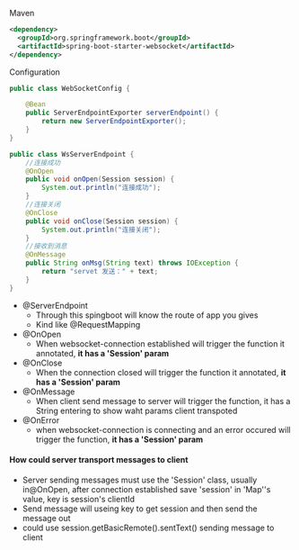 
Maven
```xml
<dependency>
  <groupId>org.springframework.boot</groupId>
  <artifactId>spring-boot-starter-websocket</artifactId>
</dependency>
```

Configuration
```java
public class WebSocketConfig {

    @Bean
    public ServerEndpointExporter serverEndpoint() {
        return new ServerEndpointExporter();
    }
}
```

```java
public class WsServerEndpoint {
	//连接成功
    @OnOpen
    public void onOpen(Session session) {
        System.out.println("连接成功");
    }
	//连接关闭
    @OnClose
    public void onClose(Session session) {
        System.out.println("连接关闭");
    }
    //接收到消息
    @OnMessage
    public String onMsg(String text) throws IOException {
        return "servet 发送：" + text;
    }
}

```
- @ServerEndpoint
	- Through this spingboot will know the route of app you gives
	- Kind like @RequestMapping
- @OnOpen
	- When websocket-connection established will  trigger the function it annotated, **it has a 'Session' param**
- @OnClose
	- When the connection closed will trigger the function it annotated, **it has a 'Session' param**
- @OnMessage
	- When client send message to server will trigger the function, it has a String entering to show waht params client transpoted
- @OnError
	- when websocket-connection is connecting and an error occured will trigger the function, **it has a 'Session' param**
#### How could server transport messages to client
- Server sending messages must use the 'Session' class, usually in@OnOpen, after connection established  save 'session' in 'Map''s value, key is session's clientId
- Send message will useing key to get session and then send the message out
- could use session.getBasicRemote().sentText() sending message to client





























